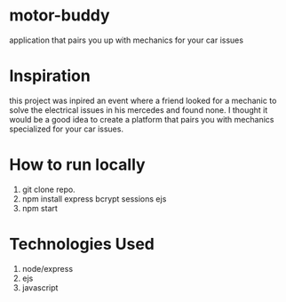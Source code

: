 # motor-buddy
application that pairs you up with mechanics for your car issues

# Inspiration
this project was inpired an event where a friend looked for a mechanic to solve the electrical issues in his mercedes and found none. I thought it would be a good idea to create a platform that pairs
you with mechanics specialized for your car issues.

# How to run locally
1. git clone repo.
2. npm install express bcrypt sessions ejs
3. npm start

 # Technologies Used
 1. node/express
 2. ejs
 3. javascript
